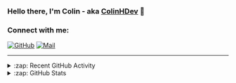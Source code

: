 ### Hello there, I'm Colin - aka [ColinHDev](https://github.com/ColinHDev) 👋

### Connect with me:

<a href="https://github.com/ColinHDev"><img src="https://img.icons8.com/bubbles/60/000000/github.png" alt="GitHub"/></a>
<a href="mailto:colinheidfeld@gmail.com"><img src="https://img.icons8.com/bubbles/60/000000/gmail-new.png" alt="Mail"/></a>


---


<details>
  <summary>:zap: Recent GitHub Activity</summary>

<!--START_SECTION:activity-->
1. 🗣 Commented on [#2073](https://github.com/OpenEnergyPlatform/ontology/pull/2073#issuecomment-2887193500) in [OpenEnergyPlatform/ontology](https://github.com/OpenEnergyPlatform/ontology)
2. 🎉 Merged PR [#2043](https://github.com/OpenEnergyPlatform/ontology/pull/2043) in [OpenEnergyPlatform/ontology](https://github.com/OpenEnergyPlatform/ontology)
3. 🗣 Commented on [#2073](https://github.com/OpenEnergyPlatform/ontology/pull/2073#issuecomment-2887167726) in [OpenEnergyPlatform/ontology](https://github.com/OpenEnergyPlatform/ontology)
4. 💪 Opened PR [#2073](https://github.com/OpenEnergyPlatform/ontology/pull/2073) in [OpenEnergyPlatform/ontology](https://github.com/OpenEnergyPlatform/ontology)
5. 🎉 Merged PR [#2050](https://github.com/OpenEnergyPlatform/ontology/pull/2050) in [OpenEnergyPlatform/ontology](https://github.com/OpenEnergyPlatform/ontology)
6. 🗣 Commented on [#2042](https://github.com/OpenEnergyPlatform/ontology/pull/2042#issuecomment-2876025926) in [OpenEnergyPlatform/ontology](https://github.com/OpenEnergyPlatform/ontology)
7. 🗣 Commented on [#2042](https://github.com/OpenEnergyPlatform/ontology/pull/2042#issuecomment-2875897101) in [OpenEnergyPlatform/ontology](https://github.com/OpenEnergyPlatform/ontology)
8. 🗣 Commented on [#2042](https://github.com/OpenEnergyPlatform/ontology/pull/2042#issuecomment-2875546877) in [OpenEnergyPlatform/ontology](https://github.com/OpenEnergyPlatform/ontology)
9. 🗣 Commented on [#2054](https://github.com/OpenEnergyPlatform/ontology/pull/2054#issuecomment-2875433788) in [OpenEnergyPlatform/ontology](https://github.com/OpenEnergyPlatform/ontology)
10. 🗣 Commented on [#2050](https://github.com/OpenEnergyPlatform/ontology/pull/2050#issuecomment-2875370878) in [OpenEnergyPlatform/ontology](https://github.com/OpenEnergyPlatform/ontology)
<!--END_SECTION:activity-->

</details>

<details>
  <summary>:zap: GitHub Stats</summary>

  <img alt="ColinHDev's GitHub Stats" src="https://github-readme-stats.vercel.app/api?username=ColinHDev&theme=dark&count_private=true&show_icons=true&hide_rank=true&include_all_commits=true" />
  <img alt="ColinHDev's GitHub Stats" src="https://github-readme-stats.vercel.app/api/top-langs/?username=ColinHDev&theme=dark&show_icons=true" />
  <img alt="ColinHDev's GitHub Stats" src="https://github-profile-trophy.vercel.app/?username=ColinHDev&theme=darkhub" />

</details>
